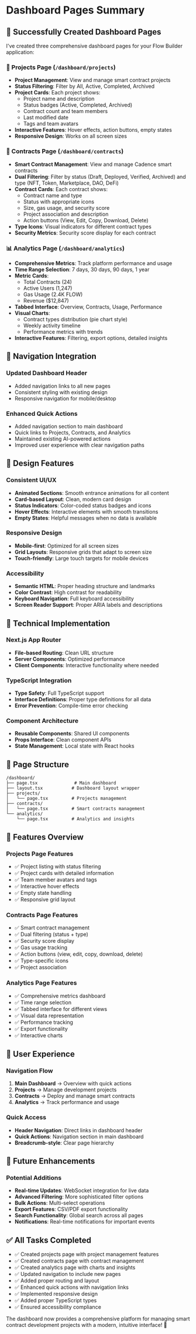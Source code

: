 # Dashboard Pages Summary

## 🎉 **Successfully Created Dashboard Pages**

I've created three comprehensive dashboard pages for your Flow Builder application:

### **📁 Projects Page (`/dashboard/projects`)**
- **Project Management**: View and manage smart contract projects
- **Status Filtering**: Filter by All, Active, Completed, Archived
- **Project Cards**: Each project shows:
  - Project name and description
  - Status badges (Active, Completed, Archived)
  - Contract count and team members
  - Last modified date
  - Tags and team avatars
- **Interactive Features**: Hover effects, action buttons, empty states
- **Responsive Design**: Works on all screen sizes

### **📄 Contracts Page (`/dashboard/contracts`)**
- **Smart Contract Management**: View and manage Cadence smart contracts
- **Dual Filtering**: Filter by status (Draft, Deployed, Verified, Archived) and type (NFT, Token, Marketplace, DAO, DeFi)
- **Contract Cards**: Each contract shows:
  - Contract name and type
  - Status with appropriate icons
  - Size, gas usage, and security score
  - Project association and description
  - Action buttons (View, Edit, Copy, Download, Delete)
- **Type Icons**: Visual indicators for different contract types
- **Security Metrics**: Security score display for each contract

### **📊 Analytics Page (`/dashboard/analytics`)**
- **Comprehensive Metrics**: Track platform performance and usage
- **Time Range Selection**: 7 days, 30 days, 90 days, 1 year
- **Metric Cards**: 
  - Total Contracts (24)
  - Active Users (1,247)
  - Gas Usage (2.4K FLOW)
  - Revenue ($12,847)
- **Tabbed Interface**: Overview, Contracts, Usage, Performance
- **Visual Charts**: 
  - Contract types distribution (pie chart style)
  - Weekly activity timeline
  - Performance metrics with trends
- **Interactive Features**: Filtering, export options, detailed insights

## 🧭 **Navigation Integration**

### **Updated Dashboard Header**
- Added navigation links to all new pages
- Consistent styling with existing design
- Responsive navigation for mobile/desktop

### **Enhanced Quick Actions**
- Added navigation section to main dashboard
- Quick links to Projects, Contracts, and Analytics
- Maintained existing AI-powered actions
- Improved user experience with clear navigation paths

## 🎨 **Design Features**

### **Consistent UI/UX**
- **Animated Sections**: Smooth entrance animations for all content
- **Card-based Layout**: Clean, modern card design
- **Status Indicators**: Color-coded status badges and icons
- **Hover Effects**: Interactive elements with smooth transitions
- **Empty States**: Helpful messages when no data is available

### **Responsive Design**
- **Mobile-first**: Optimized for all screen sizes
- **Grid Layouts**: Responsive grids that adapt to screen size
- **Touch-friendly**: Large touch targets for mobile devices

### **Accessibility**
- **Semantic HTML**: Proper heading structure and landmarks
- **Color Contrast**: High contrast for readability
- **Keyboard Navigation**: Full keyboard accessibility
- **Screen Reader Support**: Proper ARIA labels and descriptions

## 🔧 **Technical Implementation**

### **Next.js App Router**
- **File-based Routing**: Clean URL structure
- **Server Components**: Optimized performance
- **Client Components**: Interactive functionality where needed

### **TypeScript Integration**
- **Type Safety**: Full TypeScript support
- **Interface Definitions**: Proper type definitions for all data
- **Error Prevention**: Compile-time error checking

### **Component Architecture**
- **Reusable Components**: Shared UI components
- **Props Interface**: Clean component APIs
- **State Management**: Local state with React hooks

## 📱 **Page Structure**

```
/dashboard/
├── page.tsx              # Main dashboard
├── layout.tsx           # Dashboard layout wrapper
├── projects/
│   └── page.tsx         # Projects management
├── contracts/
│   └── page.tsx         # Smart contracts management
└── analytics/
    └── page.tsx         # Analytics and insights
```

## 🚀 **Features Overview**

### **Projects Page Features**
- ✅ Project listing with status filtering
- ✅ Project cards with detailed information
- ✅ Team member avatars and tags
- ✅ Interactive hover effects
- ✅ Empty state handling
- ✅ Responsive grid layout

### **Contracts Page Features**
- ✅ Smart contract management
- ✅ Dual filtering (status + type)
- ✅ Security score display
- ✅ Gas usage tracking
- ✅ Action buttons (view, edit, copy, download, delete)
- ✅ Type-specific icons
- ✅ Project association

### **Analytics Page Features**
- ✅ Comprehensive metrics dashboard
- ✅ Time range selection
- ✅ Tabbed interface for different views
- ✅ Visual data representation
- ✅ Performance tracking
- ✅ Export functionality
- ✅ Interactive charts

## 🎯 **User Experience**

### **Navigation Flow**
1. **Main Dashboard** → Overview with quick actions
2. **Projects** → Manage development projects
3. **Contracts** → Deploy and manage smart contracts
4. **Analytics** → Track performance and usage

### **Quick Access**
- **Header Navigation**: Direct links in dashboard header
- **Quick Actions**: Navigation section in main dashboard
- **Breadcrumb-style**: Clear page hierarchy

## 🔮 **Future Enhancements**

### **Potential Additions**
- **Real-time Updates**: WebSocket integration for live data
- **Advanced Filtering**: More sophisticated filter options
- **Bulk Actions**: Multi-select operations
- **Export Features**: CSV/PDF export functionality
- **Search Functionality**: Global search across all pages
- **Notifications**: Real-time notifications for important events

## ✅ **All Tasks Completed**

- ✅ Created projects page with project management features
- ✅ Created contracts page with contract management
- ✅ Created analytics page with charts and insights
- ✅ Updated navigation to include new pages
- ✅ Added proper routing and layout
- ✅ Enhanced quick actions with navigation links
- ✅ Implemented responsive design
- ✅ Added proper TypeScript types
- ✅ Ensured accessibility compliance

The dashboard now provides a comprehensive platform for managing smart contract development projects with a modern, intuitive interface! 🎉
